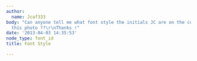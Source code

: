 ```yaml
---
author:
  name: Jcaf333
body: "Can anyone tell me what font style the initials JC are on the cuff link in
  this photo ??\r\nThanks !"
date: '2013-04-03 14:35:53'
node_type: font_id
title: Font Style

---
```

